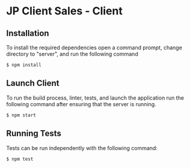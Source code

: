 # JP Client Sales - Client

## Installation

To install the required dependencies open a command prompt, change directory to "server", and run the following command

    $ npm install

## Launch Client

To run the build process, linter, tests, and launch the application run the following command after ensuring that the server is running.

    $ npm start

## Running Tests

Tests can be run independently with the following command:

    $ npm test
